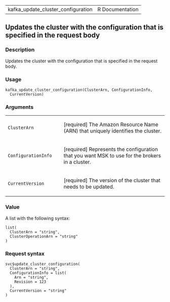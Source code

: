 <table style="width: 100%;">
<tbody>
<tr class="odd">
<td>kafka_update_cluster_configuration</td>
<td style="text-align: right;">R Documentation</td>
</tr>
</tbody>
</table>

## Updates the cluster with the configuration that is specified in the request body

### Description

Updates the cluster with the configuration that is specified in the
request body.

### Usage

    kafka_update_cluster_configuration(ClusterArn, ConfigurationInfo,
      CurrentVersion)

### Arguments

<table>
<colgroup>
<col style="width: 35%" />
<col style="width: 65%" />
</colgroup>
<tbody>
<tr class="odd">
<td><code
id="kafka_update_cluster_configuration_:_ClusterArn">ClusterArn</code></td>
<td><p>[required] The Amazon Resource Name (ARN) that uniquely
identifies the cluster.</p></td>
</tr>
<tr class="even">
<td><code
id="kafka_update_cluster_configuration_:_ConfigurationInfo">ConfigurationInfo</code></td>
<td><p>[required] Represents the configuration that you want MSK to use
for the brokers in a cluster.</p></td>
</tr>
<tr class="odd">
<td><code
id="kafka_update_cluster_configuration_:_CurrentVersion">CurrentVersion</code></td>
<td><p>[required] The version of the cluster that needs to be
updated.</p></td>
</tr>
</tbody>
</table>

### Value

A list with the following syntax:

    list(
      ClusterArn = "string",
      ClusterOperationArn = "string"
    )

### Request syntax

    svc$update_cluster_configuration(
      ClusterArn = "string",
      ConfigurationInfo = list(
        Arn = "string",
        Revision = 123
      ),
      CurrentVersion = "string"
    )

